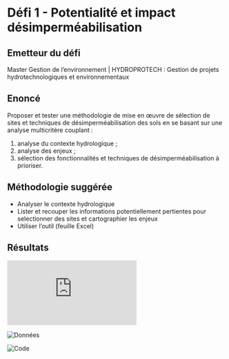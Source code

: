 # Défi 1 - Potentialité et impact désimperméabilisation

## Emetteur du défi

Master Gestion de l’environnement | HYDROPROTECH : Gestion de projets hydrotechnologiques et environnementaux

## Enoncé 

Proposer et tester une méthodologie de mise en œuvre de sélection de sites et techniques de désimperméabilisation des sols en se basant sur une analyse multicritère couplant : 
1. analyse du contexte hydrologique ; 
2. analyse des enjeux ; 
3. sélection des fonctionnalités et techniques de désimperméabilisation à prioriser.

## Méthodologie suggérée

* Analyser le contexte hydrologique
* Lister et recouper les informations potentiellement pertientes pour selectionner des sites et cartographier les enjeux
* Utiliser l’outil (feuille Excel)

## Résultats 

![Présentation des étudiants](https://github.com/CRIGE-PACA-lab/hackathon_crige_2025/blob/main/resultats/Nice/D%C3%A9fi%201%20-%20Potentialit%C3%A9%20et%20impact%20d%C3%A9simperm%C3%A9abilisation/Equipe%205%20-%20pr%C3%A9sentation%20et%20docs%20de%20travail/Diapo%20Groupe%205%20Passage%201.pdf)

![Données](https://github.com/CRIGE-PACA-lab/hackathon_crige_2025/tree/main/resultats/Nice/D%C3%A9fi%201%20-%20Potentialit%C3%A9%20et%20impact%20d%C3%A9simperm%C3%A9abilisation/Equipe%205%20-%20pr%C3%A9sentation%20et%20docs%20de%20travail/SIG/SHP)

![Code](https://github.com/CRIGE-PACA-lab/hackathon_crige_2025/tree/main/resultats/Nice/D%C3%A9fi%201%20-%20Potentialit%C3%A9%20et%20impact%20d%C3%A9simperm%C3%A9abilisation/Equipe%205%20-%20pr%C3%A9sentation%20et%20docs%20de%20travail/Code)
